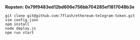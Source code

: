 **Ropsten: 0x79f9483ed12bd606e756bb704285ef1817048b3e**

```
git clone git@github.com:7flash/ethereum-telegram-token.git
vim config.json
npm install
node deploy.js
npm run start
```